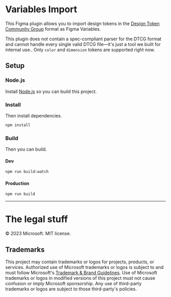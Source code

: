 # Variables Import

This Figma plugin allows you to import design tokens in the [Design Token Community Group](https://design-tokens.github.io/community-group/format/) format as Figma Variables.

This plugin does not contain a spec-compliant parser for the DTCG format and cannot handle every single valid DTCG file—it's just a tool we built for internal use.. Only `color` and `dimension` tokens are supported right now.

## Setup

### Node.js

Install [Node.js](https://nodejs.org/en/download) so you can build this project.

### Install

Then install dependencies.

```bash
npm install
```

### Build

Then you can build.

#### Dev

```bash
npm run build:watch
```

#### Production

```bash
npm run build
```

---

# The legal stuff

© 2023 Microsoft. MIT license.

## Trademarks

This project may contain trademarks or logos for projects, products, or services. Authorized use of Microsoft trademarks or logos is subject to and must follow Microsoft's [Trademark & Brand Guidelines](https://www.microsoft.com/en-us/legal/intellectualproperty/trademarks/usage/general). Use of Microsoft trademarks or logos in modified versions of this project must not cause confusion or imply Microsoft sponsorship. Any use of third-party trademarks or logos are subject to those third-party's policies.
